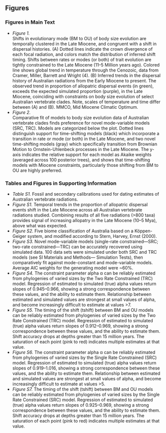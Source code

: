 ## Figures
### Figures in Main Text
   + _Figure 1._  
   Shifts in evolutionary mode (BM to OU) of body size evolution are temporally clustered in the Late Miocene, and congruent with a shift in dispersal histories. (A) Dotted lines indicate the crown divergence of each focal radiation, and colors match the distribution of inferred shift timing. Shifts between rates or modes (or both) of trait evolution are tightly constrained to the Late Miocene (11–5 Million years ago). Colored line shows global trend in temperature through the Cenozoic, data from Cramer, Miller, Barrett and Wright (4). (B) Inferred trends in the dispersal history of Australian radiations from the Early Miocene to present. The observed trend in proportion of allopatric dispersal events (in green), exceeds the expected simulated proportion (purple), in the Late Miocene, coinciding with constraints on body size evolution of select Australian vertebrate clades. Note, scales of temperature and time differ between (A) and (B). MMCO, Mid Miocene Climatic Optimum.  
   + _Figure 2._  
   Comparative fit of models to body size evolution data of Australian vertebrate clades finds preference for novel mode-variable models (SRC, TRC). Models are categorized below the plot. Dotted lines distinguish support for time-shifting models (black) which incorporate a transition in rate or mode (or both) in the Late Miocene, and two novel time-shifting models (gray) which specifically transition from Brownian Motion to Ornstein-Uhlenbeck processes in the Late Miocene. The y-axis indicates the relative support for each model as Akaike weights (averaged across 100 posterior trees), and shows that time-shifting models with Miocene constraints, particularly those shifting from BM to OU are highly preferred. 
   
### Tables and Figures in Supporting Information
   + _Table S1._ 
   Fossil and secondary calibrations used for dating estimates of Australian vertebrate radiations.  
   + _Figure S1._ 
   Temporal trends in the proportion of allopatric dispersal events shift in the Late Miocene across all Australian vertebrate radiations studied. Combining results of all five radiations (>800 taxa) provides signal of increasing allopatry in the Late Miocene (10–5 Mya), above what was expected.  
   + _Figure S2._ 
   Five biome classification of Australia based on a Köppen-Geiger system, and modified according to Stern, Harvey, Ernst (2000).  
   + _Figure S3._ 
   Novel mode-variable models (single-rate constrained—SRC; two-rate constrained—TRC) can be accurately recovered using simulated data. 100 data sets were simulated under both SRC and TRC models (see SI Materials and Methods— Simulation Tests), then comparatively fit against mode-constant and mode-variable models. Average AIC weights for the generating model were ~60%.  
   + _Figure S4._ 
   The constraint parameter alpha α can be reliably estimated from phylogenies of varied sizes by the Two Rate Constrained (TRC) model. Regression of estimated to simulated (true) alpha values return slopes of 0.945–0.966, showing a strong correspondence between these values, and the ability to estimate them. Relationship between estimated and simulated values are strongest at small values of alpha, and become increasingly difficult to estimate at values >7.  
   + _Figure S5._ 
   The timing of the shift (tshift) between BM and OU models can be reliably estimated from phylogenies of varied sizes by the Two Rate Constrained (TRC) model. Regression of estimated to simulated (true) alpha values return slopes of 0.912–0.969, showing a strong correspondence between these values, and the ability to estimate them. Shift accuracy drops at depths greater than 15 million years. The saturation of each point (pink to red) indicates multiple estimates at that value.  
   + _Figure S6._ 
   The constraint parameter alpha α can be reliably estimated from phylogenies of varied sizes by the Single Rate Constrained (SRC) model. Regression of estimated to simulated (true) alpha values return slopes of 0.919–1.016, showing a strong correspondence between these values, and the ability to estimate them. Relationship between estimated and simulated values are strongest at small values of alpha, and become increasingly difficult to estimate at values >5.  
   + _Figure S7._ 
   The timing of the shift (tshift) between BM and OU models can be reliably estimated from phylogenies of varied sizes by the Single Rate Constrained (SRC) model. Regression of estimated to simulated (true) alpha values return slopes of 0.925–0.969, showing a strong correspondence between these values, and the ability to estimate them. Shift accuracy drops at depths greater than 15 million years. The saturation of each point (pink to red) indicates multiple estimates at that value.
